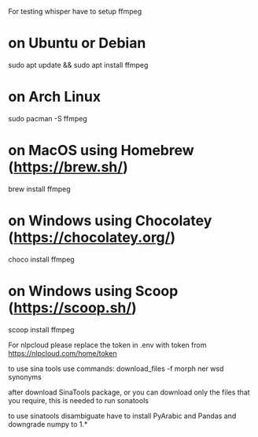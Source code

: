 For testing whisper have to setup ffmpeg


# on Ubuntu or Debian
sudo apt update && sudo apt install ffmpeg

# on Arch Linux
sudo pacman -S ffmpeg

# on MacOS using Homebrew (https://brew.sh/)
brew install ffmpeg

# on Windows using Chocolatey (https://chocolatey.org/)
choco install ffmpeg

# on Windows using Scoop (https://scoop.sh/)
scoop install ffmpeg


For nlpcloud please replace the token in .env with token from https://nlpcloud.com/home/token


to use sina tools use commands:
download_files -f morph ner wsd synonyms

after download SinaTools package, or you can download only the files that you require, this is needed to run sonatools


to use sinatools disambiguate have to install PyArabic and Pandas and downgrade numpy to 1.*